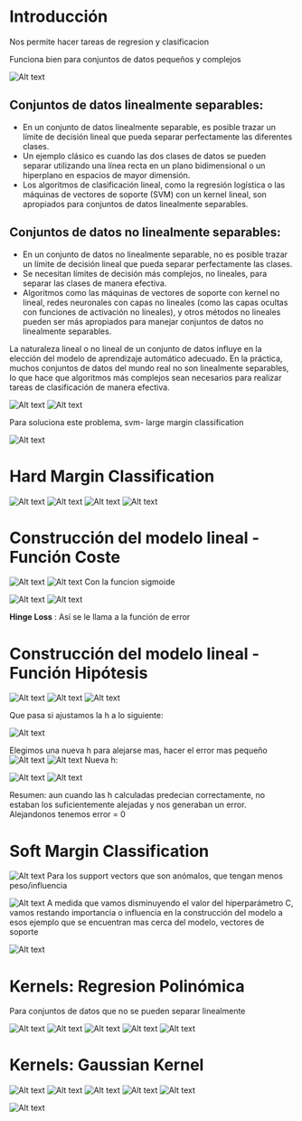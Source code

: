 # Introducción

Nos permite hacer tareas de regresion y clasificacion

Funciona bien para conjuntos de datos pequeños y complejos

![Alt text](img/svm-intro--1.png)

## Conjuntos de datos linealmente separables:

* En un conjunto de datos linealmente separable, es posible trazar un límite de decisión lineal que pueda separar perfectamente las diferentes clases.
* Un ejemplo clásico es cuando las dos clases de datos se pueden separar utilizando una línea recta en un plano bidimensional o un hiperplano en espacios de mayor dimensión.
* Los algoritmos de clasificación lineal, como la regresión logística o las máquinas de vectores de soporte (SVM) con un kernel lineal, son apropiados para conjuntos de datos linealmente separables.

## Conjuntos de datos no linealmente separables:

* En un conjunto de datos no linealmente separable, no es posible trazar un límite de decisión lineal que pueda separar perfectamente las clases.
* Se necesitan límites de decisión más complejos, no lineales, para separar las clases de manera efectiva.
* Algoritmos como las máquinas de vectores de soporte con kernel no lineal, redes neuronales con capas no lineales (como las capas ocultas con funciones de activación no lineales), y otros métodos no lineales pueden ser más apropiados para manejar conjuntos de datos no linealmente separables.

La naturaleza lineal o no lineal de un conjunto de datos influye en la elección del modelo de aprendizaje automático adecuado. En la práctica, muchos conjuntos de datos del mundo real no son linealmente separables, lo que hace que algoritmos más complejos sean necesarios para realizar tareas de clasificación de manera efectiva.

![Alt text](img/svm-intro-2.png)
![Alt text](img/svm-intro-3.png)

Para soluciona este problema, svm- large margin classification

![Alt text](img/svm-intro-4.png)

# Hard Margin Classification
![Alt text](img/svm-hardmargin-1.png)
![Alt text](img/svm-hardmargin-2.png)
![Alt text](img/svm-hardmargin-3.png)
![Alt text](img/svm-hardmargin-4.png)

# Construcción del modelo lineal - Función Coste
![Alt text](img/svm-modelolineal-coste-1.png)
![Alt text](img/svm-modelolineal-coste-2.png)
Con la funcion sigmoide

![Alt text](img/svm-modelolineal-coste-3.png)
![Alt text](img/svm-modelolineal-coste-4.png)

**Hinge Loss** : Así se le llama a la función de error

# Construcción del modelo lineal - Función Hipótesis
![Alt text](img/svm-modelolineal-hipotesis-1.png)
![Alt text](img/svm-modelolineal-hipotesis-2.png)
![Alt text](img/svm-modelolineal-hipotesis-3.png)

Que pasa si ajustamos la h a lo siguiente:

![Alt text](img/svm-modelolineal-hipotesis-4.png)

Elegimos una nueva h para alejarse mas, hacer el error mas pequeño
![Alt text](img/svm-modelolineal-hipotesis-5.png)
![Alt text](img/svm-modelolineal-hipotesis-6.png)
Nueva h:

![Alt text](img/svm-modelolineal-hipotesis-7.png)
![Alt text](img/svm-modelolineal-hipotesis-8.png)

Resumen: aun cuando las h calculadas predecian correctamente, no estaban los suficientemente alejadas y nos generaban un error. Alejandonos tenemos error = 0 


# Soft Margin Classification
![Alt text](img/svm-softmargin-1.png)
Para los support vectors que son anómalos, que tengan menos peso/influencia


![Alt text](img/svm-softmargin-2.png)
A medida que vamos disminuyendo el valor del hiperparámetro C, vamos restando importancia o influencia en la construcción del modelo a esos ejemplo que se encuentran mas cerca del modelo,  vectores de soporte

![Alt text](img/svm-softmargin-3.png)

# Kernels: Regresion Polinómica
Para conjuntos de datos que no se pueden separar linealmente

![Alt text](img/svm-kernel-regression-1.png)
![Alt text](img/svm-kernel-regression-2.png)
![Alt text](img/svm-kernel-regression-3.png)
![Alt text](img/svm-kernel-regression-4.png)
![Alt text](img/svm-kernel-regression-6.png)


# Kernels: Gaussian Kernel

![Alt text](img/svm-kernel-gaussian-1.png)
![Alt text](img/svm-kernel-gaussian-2.png)
![Alt text](img/svm-kernel-gaussian-3.png)
![Alt text](img/svm-kernel-gaussian-4.png)
![Alt text](img/svm-kernel-gaussian-5.png)

![Alt text](img/svm-kernel-gaussian-6.png)





